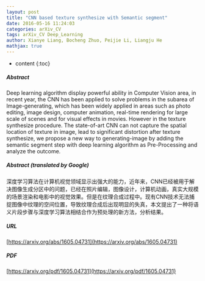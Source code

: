 ```yaml
---
layout: post
title: "CNN based texture synthesize with Semantic segment"
date: 2016-05-16 11:24:03
categories: arXiv_CV
tags: arXiv_CV Deep_Learning
author: Xianye Liang, Bocheng Zhuo, Peijie Li, Liangju He
mathjax: true
---
```


* content
{:toc}

##### Abstract
Deep learning algorithm display powerful ability in Computer Vision area, in recent year, the CNN has been applied to solve problems in the subarea of Image-generating, which has been widely applied in areas such as photo editing, image design, computer animation, real-time rendering for large scale of scenes and for visual effects in movies. However in the texture synthesize procedure. The state-of-art CNN can not capture the spatial location of texture in image, lead to significant distortion after texture synthesize, we propose a new way to generating-image by adding the semantic segment step with deep learning algorithm as Pre-Processing and analyze the outcome.

##### Abstract (translated by Google)
深度学习算法在计算机视觉领域显示出强大的能力，近年来，CNN已经被用于解决图像生成分区中的问题，已经在照片编辑，图像设计，计算机动画，真实大规模的场景渲染和电影中的视觉效果。但是在纹理合成过程中。现有CNN技术无法捕捉图像中纹理的空间位置，导致纹理合成后出现明显的失真，本文提出了一种将语义片段步骤与深度学习算法相结合作为预处理的新方法，分析结果。

##### URL
[https://arxiv.org/abs/1605.04731](https://arxiv.org/abs/1605.04731)

##### PDF
[https://arxiv.org/pdf/1605.04731](https://arxiv.org/pdf/1605.04731)

